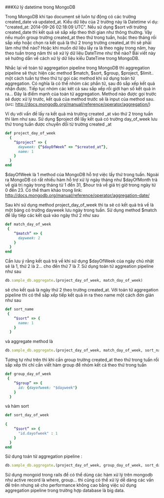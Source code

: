 ###Xử lý datetime trong MongoDB

  Trong MongoDB khi tạo document sẽ luôn tự động có các trường created_date và updated_at. Kiểu dữ liệu của 2 trường này là Datetime ví dụ: "created_at: 2014-09-26 02:18:09 UTC". Nếu sử dụng $sort với trường created_date thì kết quả sẽ sắp xếp theo thời gian như thông thường. Vậy nếu muốn group trường created_at theo thứ trong tuần, hoặc theo tháng rồi sắp xếp hoặc chọn ra kết quả là thứ 2 trong trường created_at thì sẽ phải làm như thế nào? Hoặc khi muốn dữ liệu lấy ra là theo ngày trong năm, hay theo tuần trong năm thì sẽ xử lý dữ liệu DateTime như thế nào? Bài viết này sẽ hướng dẫn về cách xử lý dữ liệu kiểu DateTime trong MongoDB.

  Nhắc lại về toán tử aggregation pipeline trong MongoDB thì  aggregation pipeline sẽ thực hiện các method $match, $sort, $group, $project, $limit.. một cách tuần tự theo thứ tự gọi các method khi sử dụng toán tử aggregation. Có nghĩa là có thể nhóm các phần tử, sau đó sắp xếp kết quả nhận được. Tiếp tục nhóm các kêt cả sau sắp xếp rồi giới hạn số kết quả in ra… Đây là điểm mạnh của toán tử aggregation. Method nào được gọi trước sẽ được xử lý trước, kết quả của method trước sẽ là input của method sau. (src: http://docs.mongodb.org/manual/reference/operator/aggregation/)

  Ví dụ với vấn đề lấy ra kết quả mà trường created _at vào thứ 2 trong tuần thì làm như sau.
Sử dụng $project để lấy kết quả có trường day_of_week lưu thứ trong tuần được chuyển đổi từ trường  created _at 
```ruby
def project_day_of_week
  {
    “$project” => {
      dayweek: {“$dayOfWeek” => “$created_at”},
      name: 1
    }
  }
end
```
$dayOfWeek là 1 method của MongoDB hỗ trợ việc lấy thứ trong tuần. Ngoài ra MongoDB có rất nhiều hàm hỗ trợ xử lý ngày tháng như $dayOfMonth trả về giá trị ngày trong tháng từ 1 đến 31, $hour trả về giá trị giờ trong ngày từ 0 đến 23. Có thể tham khảo trong link:
http://docs.mongodb.org/manual/reference/operator/aggregation-date/

  Sau khi sử dụng method  project_day_of_week thì ta sẽ có kết quả trả về là một bảng có trường dayweek lưu ngày trong tuần. Sử dụng method $match để lấy tiếp các kết quả vào ngày thứ 2 như sau
```ruby
def match_day_of_week
 {
    “$match” => {
      dayweek: 2
    }
  }	
end
```
Cần lưu ý rằng kết quả trả về khi sử dụng $dayOfWeek của ngày chủ nhật sẽ là 1, thứ 2 là 2... cho đến thứ 7 là 7.
Sử dụng toán tử aggreation pipeline như sau
```ruby
db.sample_db.aggregate.(project_day_of_week, match_day_of_week)
```
sẽ cho kết quả là ngày thứ 2 theo trường created_at. 
  Với toán tử aggregation pipeline thì có thể sắp xếp tiếp kết quả in ra theo name một cách đơn giản như sau
```ruby
def sort_name
 {
    “$sort” => {
      name: 1
    }
  }
```  

và aggregate method là 
```ruby
db.sample_db.aggregate.(project_day_of_week, match_day_of_week, sort_name)
```
  Tương tự như trên thì khi cần group trường created_at theo thứ trong tuần rồi sắp xếp thì chỉ cần viết hàm group để nhóm kết cả theo thứ trong tuần
```ruby
def group_day_of_week
 {
    “$group” => {
      id: {dayofweek: "$dayweek"}
    }
  }
```
và hàm sort
```ruby
def sort_day_of_week
	
{
    “$sort” => {
      "id.dayofweek" : 1
    }
  }
end
```
Sử dụng toán tử aggregation pipeline :
```ruby
db.sample_db.aggregate.(project_day_of_week, group_day_of_week, sort_day_of_week)
```
   Sử dụng mongoid trong rails để có thể dùng các hàm xử lý trên mongodb như active record là where, group... thì cũng có thể xử lý dễ dàng các vấn đề trên nhưng sẽ cho performance không cao bằng việc sử dụng aggregation pipeline trong trường hợp database là big data.



